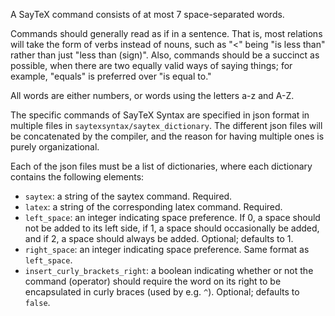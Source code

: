 A SayTeX command consists of at most 7 space-separated words.

Commands should generally read as if in a sentence. That is, most relations
will take the form of verbs instead of nouns, such as "<" being "is less than"
rather than just "less than (sign)". Also, commands should be a succinct as possible,
when there are two equally valid ways of saying things; for example, "equals" is
preferred over "is equal to."

All words are either numbers, or words using the letters a-z and A-Z.

The specific commands of SayTeX Syntax are specified in json format in
multiple files in `saytexsyntax/saytex_dictionary`. The different json files will
be concatenated by the compiler, and the reason for having multiple ones is purely
organizational.

Each of the json files must be
a list of dictionaries, where each dictionary contains the following elements:
- `saytex`: a string of the saytex command. Required.
- `latex`: a string of the corresponding latex command. Required.
- `left_space`: an integer indicating space preference. If 0, a space should not
be added to its left side, if 1, a space should occasionally be added, and if 2, a space
should always be added. Optional; defaults to 1.
- `right_space`: an integer indicating space preference. Same format as `left_space`.
- `insert_curly_brackets_right`: a boolean indicating whether or not the command (operator)
should require the word on its right to be encapsulated in curly braces (used by e.g. `^`).
Optional; defaults to `false`.
